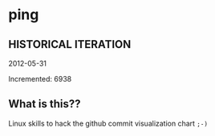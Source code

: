 # ping

## HISTORICAL ITERATION
2012-05-31

Incremented: 6938

## What is this?? 
Linux skills to hack the github commit visualization chart `;-)`

